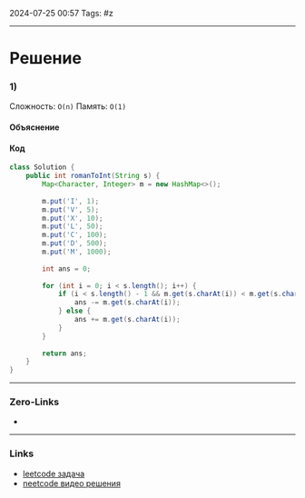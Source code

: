 2024-07-25 00:57
Tags: #z

___
# Решение
### 1) 
Сложность: `O(n)`
Память: `O(1)`
#### Объяснение

#### Код
```java
class Solution {
    public int romanToInt(String s) {
        Map<Character, Integer> m = new HashMap<>();
        
        m.put('I', 1);
        m.put('V', 5);
        m.put('X', 10);
        m.put('L', 50);
        m.put('C', 100);
        m.put('D', 500);
        m.put('M', 1000);
        
        int ans = 0;
        
        for (int i = 0; i < s.length(); i++) {
            if (i < s.length() - 1 && m.get(s.charAt(i)) < m.get(s.charAt(i + 1))) {
                ans -= m.get(s.charAt(i));
            } else {
                ans += m.get(s.charAt(i));
            }
        }
        
        return ans;
    }
}
```

___
### Zero-Links
- 

___
### Links
- [leetcode задача](https://leetcode.com/problems/roman-to-integer/description/)
- [neetcode видео решения]()